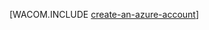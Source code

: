 <properties linkid="develop-mobile-tutorials-create-a-windows-azure-account" pageTitle="Create an Azure account | Mobile Dev Center" metaKeywords="" description="Create an Azure account" metaCanonical="http://www.windowsazure.com/en-us/develop/net/tutorials/create-a-windows-azure-account" services="" documentationCenter="Mobile" title="Create an account and enable preview features" authors="glenga" solutions="" manager="" editor="mollybos" />

[WACOM.INCLUDE [create-an-azure-account](../includes/create-an-azure-account.md)]

